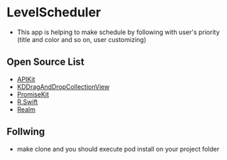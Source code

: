 # LevelScheduler
- This app is helping to make schedule by following with user's priority (title and color and so on, user customizing)

## Open Source List
- [APIKit](https://github.com/ishkawa/APIKit)
- [KDDragAndDropCollectionView](https://github.com/mmick66/KDDragAndDropCollectionView)
- [PromiseKit](https://github.com/mxcl/PromiseKit)
- [R.Swift](https://github.com/mac-cain13/R.swift)
- [Realm](https://github.com/realm/realm-cocoa)

## Follwing
- make clone and you should execute pod install on your project folder
